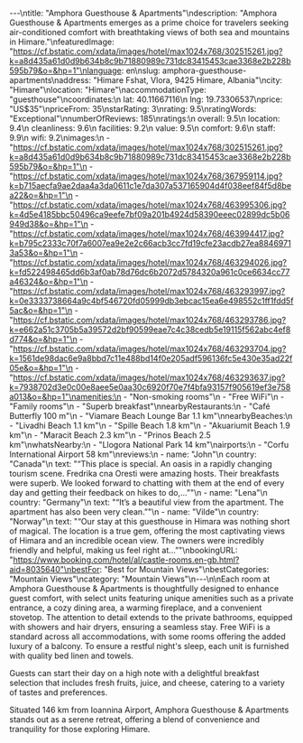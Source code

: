 ---\ntitle: "Amphora Guesthouse & Apartments"\ndescription: "Amphora Guesthouse & Apartments emerges as a prime choice for travelers seeking air-conditioned comfort with breathtaking views of both sea and mountains in Himare."\nfeaturedImage: "https://cf.bstatic.com/xdata/images/hotel/max1024x768/302515261.jpg?k=a8d435a61d0d9b634b8c9b71880989c731dc83415453cae3368e2b228b595b79&o=&hp=1"\nlanguage: en\nslug: amphora-guesthouse-apartments\naddress: "Himare Fshat, Vlora, 9425 Himare, Albania"\ncity: "Himare"\nlocation: "Himare"\naccommodationType: "guesthouse"\ncoordinates:\n  lat: 40.11667116\n  lng: 19.73306537\nprice: "US$35"\npriceFrom: 35\nstarRating: 3\nrating: 9.5\nratingWords: "Exceptional"\nnumberOfReviews: 185\nratings:\n  overall: 9.5\n  location: 9.4\n  cleanliness: 9.6\n  facilities: 9.2\n  value: 9.5\n  comfort: 9.6\n  staff: 9.9\n  wifi: 9.2\nimages:\n  - "https://cf.bstatic.com/xdata/images/hotel/max1024x768/302515261.jpg?k=a8d435a61d0d9b634b8c9b71880989c731dc83415453cae3368e2b228b595b79&o=&hp=1"\n  - "https://cf.bstatic.com/xdata/images/hotel/max1024x768/367959114.jpg?k=b715aecfa9ae2daa4a3da0611c1e7da307a537165904d4f038eef84f5d8bea22&o=&hp=1"\n  - "https://cf.bstatic.com/xdata/images/hotel/max1024x768/463995306.jpg?k=4d5e4185bbc50496ca9eefe7bf09a201b4924d58390eeec02899dc5b06949d38&o=&hp=1"\n  - "https://cf.bstatic.com/xdata/images/hotel/max1024x768/463994417.jpg?k=b795c2333c70f7a6007ea9e2e2c66acb3cc7fd19cfe23acdb27ea88469713a53&o=&hp=1"\n  - "https://cf.bstatic.com/xdata/images/hotel/max1024x768/463294026.jpg?k=fd522498465dd6b3af0ab78d76dc6b2072d5784320a961c0ce6634cc77a46324&o=&hp=1"\n  - "https://cf.bstatic.com/xdata/images/hotel/max1024x768/463293997.jpg?k=0e3333738664a9c4bf546720fd05999db3ebcac15ea6e498552c1ff1fdd5f5ac&o=&hp=1"\n  - "https://cf.bstatic.com/xdata/images/hotel/max1024x768/463293786.jpg?k=e662a51c3705b5a39572d2bf90599eae7c4c38cedb5e19115f562abc4ef8d774&o=&hp=1"\n  - "https://cf.bstatic.com/xdata/images/hotel/max1024x768/463293704.jpg?k=1561de98dac6e9a8bbd7c11e488bd14f0e205adf596136fc5e430e35ad22f05e&o=&hp=1"\n  - "https://cf.bstatic.com/xdata/images/hotel/max1024x768/463293637.jpg?k=7938702d3e0c00e8aee5e0aa30c6920f70e7f4bfa93157f905619ef3e758a013&o=&hp=1"\namenities:\n  - "Non-smoking rooms"\n  - "Free WiFi"\n  - "Family rooms"\n  - "Superb breakfast"\nnearbyRestaurants:\n  - "Café Butterfly 100 m"\n  - "Viamare Beach Lounge Bar 1.1 km"\nnearbyBeaches:\n  - "Livadhi Beach 1.1 km"\n  - "Spille Beach 1.8 km"\n  - "Akuariumit Beach 1.9 km"\n  - "Maracit Beach 2.3 km"\n  - "Prinos Beach 2.5 km"\nwhatsNearby:\n  - "Llogora National Park 14 km"\nairports:\n  - "Corfu International Airport 58 km"\nreviews:\n  - name: "John"\n    country: "Canada"\n    text: "“This place is special. An oasis in a rapidly changing tourism scene. Fredrika cna Oresti were amazing hosts. Their breakfasts were superb. We looked forward to chatting with them at the end of every day and getting their feedback on hikes to do,...”"\n  - name: "Lena"\n    country: "Germany"\n    text: "“It’s a beautiful view from the apartment. The apartment has also been very clean.”"\n  - name: "Vilde"\n    country: "Norway"\n    text: "“Our stay at this guesthouse in Himara was nothing short of magical. The location is a true gem, offering the most captivating views of Himara and an incredible ocean view. The owners were incredibly friendly and helpful, making us feel right at...”"\nbookingURL: "https://www.booking.com/hotel/al/castle-rooms.en-gb.html?aid=8035640"\nbestFor: "Best for Mountain Views"\nbestCategories: "Mountain Views"\ncategory: "Mountain Views"\n---\n\nEach room at Amphora Guesthouse & Apartments is thoughtfully designed to enhance guest comfort, with select units featuring unique amenities such as a private entrance, a cozy dining area, a warming fireplace, and a convenient stovetop. The attention to detail extends to the private bathrooms, equipped with showers and hair dryers, ensuring a seamless stay. Free WiFi is a standard across all accommodations, with some rooms offering the added luxury of a balcony. To ensure a restful night's sleep, each unit is furnished with quality bed linen and towels.

Guests can start their day on a high note with a delightful breakfast selection that includes fresh fruits, juice, and cheese, catering to a variety of tastes and preferences.

Situated 146 km from Ioannina Airport, Amphora Guesthouse & Apartments stands out as a serene retreat, offering a blend of convenience and tranquility for those exploring Himare.